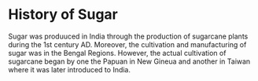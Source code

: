 # **History of Sugar**
Sugar was produuced in India through the production of sugarcane plants during the 1st century AD. Moreover, the cultivation and manufacturing of sugar was in the Bengal Regions. However, the actual cultivation of sugarcane began by one the Papuan in New Gineua and another in Taiwan where it was later introduced to India.


